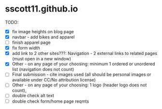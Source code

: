 # sscott11.github.io


TODO:
- [x] fix image heights on blog page
- [x] navbar - add bikes and apparel
- [ ] finish apparel page
- [x] fix form width
- [x] add link to 2 other sites???: Navigation - 2 external links to related pages (must open in a new window)
- [x] Other - on any page of your choosing: minimum 1 ordered or unordered list (navigation does not count)
- [ ] Final submission - cite images used (all should be personal images or available under CC/No attribution license)
- [ ] Other - on any page of your choosing: 1 logo (header logo does not count), 
- [ ] double check alt text
- [ ] double check form/home page reqmts
